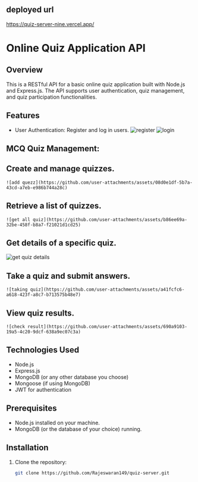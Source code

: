 ## deployed url
https://quiz-server-nine.vercel.app/

# Online Quiz Application API

## Overview
This is a RESTful API for a basic online quiz application built with Node.js and Express.js. The API supports user authentication, quiz management, and quiz participation functionalities.

## Features
- User Authentication: Register and log in users.
  ![register](https://github.com/user-attachments/assets/49a96721-e913-4223-b92b-f8312f15fb1c)
  ![login](https://github.com/user-attachments/assets/57bd9d35-9341-424a-b120-49b01f1c11c3)


## MCQ Quiz Management:
  ## Create and manage quizzes.
    ![add quezz](https://github.com/user-attachments/assets/08d0e1df-5b7a-43cd-a7eb-e986b744a28c)


  ## Retrieve a list of quizzes.
    ![get all quiz](https://github.com/user-attachments/assets/b86ee69a-32be-458f-b8a7-f21021d1cd25)


  ## Get details of a specific quiz.
   ![get quiz details](https://github.com/user-attachments/assets/97304aad-407f-4ceb-88b2-43633e00ede8)

  ##  Take a quiz and submit answers.
    ![taking quiz](https://github.com/user-attachments/assets/a41fcfc6-a618-423f-a8c7-b713575b48e7)


  ## View quiz results.
    ![check result](https://github.com/user-attachments/assets/690a9103-19a5-4c20-9dcf-638a9ec07c3a)



## Technologies Used
- Node.js
- Express.js
- MongoDB (or any other database you choose)
- Mongoose (if using MongoDB)
- JWT for authentication

## Prerequisites
- Node.js installed on your machine.
- MongoDB (or the database of your choice) running.

## Installation

1. Clone the repository:
   ```bash
   git clone https://github.com/Rajeswaran149/quiz-server.git
  
